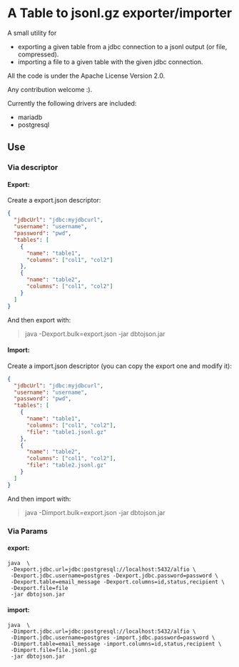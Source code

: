 A Table to jsonl.gz exporter/importer
===
A small utility for 
 - exporting a given table from a jdbc connection to a jsonl output (or file, compressed).
 - importing a file to a given table with the given jdbc connection.


All the code is under the Apache License Version 2.0.

Any contribution welcome :).

Currently the following drivers are included:

 - mariadb
 - postgresql

## Use

### Via descriptor


#### Export:

Create a export.json descriptor:

```json
{
  "jdbcUrl": "jdbc:myjdbcurl",
  "username": "username",
  "password": "pwd",
  "tables": [
    {
      "name": "table1",
      "columns": ["col1", "col2"]
    },
    {
      "name": "table2",
      "columns": ["col1", "col2"]
    }
  ]
}
```

And then export with:

> java -Dexport.bulk=export.json -jar dbtojson.jar

#### Import:


Create a import.json descriptor (you can copy the export one and modify it):

```json
{
  "jdbcUrl": "jdbc:myjdbcurl",
  "username": "username",
  "password": "pwd",
  "tables": [
    {
      "name": "table1",
      "columns": ["col1", "col2"],
      "file": "table1.jsonl.gz"
    },
    {
      "name": "table2",
      "columns": ["col1", "col2"],
      "file": "table2.jsonl.gz"
    }
  ]
}
```

And then import with:

> java -Dimport.bulk=export.json -jar dbtojson.jar

### Via Params


#### export:


```
java  \
 -Dexport.jdbc.url=jdbc:postgresql://localhost:5432/alfio \
 -Dexport.jdbc.username=postgres -Dexport.jdbc.password=password \
 -Dexport.table=email_message -Dexport.columns=id,status,recipient \
 -Dexport.file=file
 -jar dbtojson.jar
```


#### import:


```
java  \
 -Dimport.jdbc.url=jdbc:postgresql://localhost:5432/alfio \
 -Dimport.jdbc.username=postgres -import.jdbc.password=password \
 -Dimport.table=email_message -import.columns=id,status,recipient \
 -Dimport.file=file.jsonl.gz
 -jar dbtojson.jar
```
